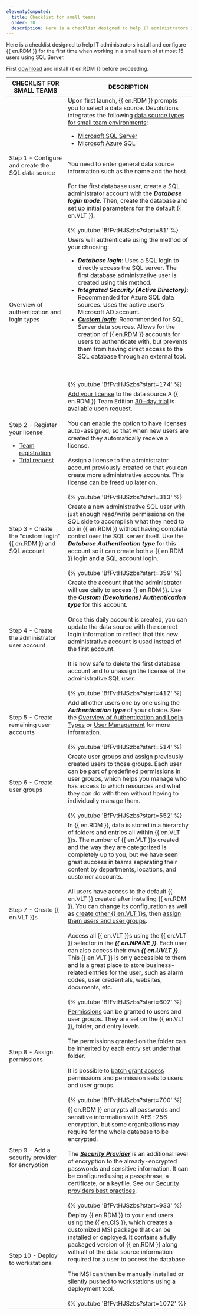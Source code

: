 ```yaml
---
eleventyComputed:
  title: Checklist for small teams
  order: 30
  description: Here is a checklist designed to help IT administrators install and configure {{ en.RDM }} for the first time when working in a small team of at most 15 users using SQL Server.
---
```

Here is a checklist designed to help IT administrators install and configure {{ en.RDM }} for the first time when working in a small team of at most 15 users using SQL Server.  

First [download](https://devolutions.net/remote-desktop-manager/home/download/) and install {{ en.RDM }} before proceeding.

| CHECKLIST FOR SMALL TEAMS | DESCRIPTION |
|---------------------------|-------------|
| Step 1 - Configure and create the SQL data source | Upon first launch, {{ en.RDM }} prompts you to select a data source. Devolutions integrates the following [data source types for small team environments](/rdm/windows/getting-started/checklist-small-teams/select-data-source-type/):<ul><li>[Microsoft SQL Server](/rdm/windows/data-sources/data-sources-types/advanced-data-sources/microsoft-sql-server/)</li><li> [Microsoft Azure SQL](/rdm/windows/data-sources/data-sources-types/advanced-data-sources/microsoft-azure-sql/)</li></ul><br>You need to enter general data source information such as the name and the host.<br><br>For the first database user, create a SQL administrator account with the ***Database login mode***. Then, create the database and set up initial parameters for the default {{ en.VLT }}.<br><br>{% youtube 'BfFvtHJSzbs?start=81' %} |
| Overview of authentication and login types | Users will authenticate using the method of your choosing:<ul><li>***Database login***: Uses a SQL login to directly access the SQL server. The first database administrative user is created using this method.</li><li>***Integrated Security (Active Directory)***: Recommended for Azure SQL data sources. Uses the active user’s Microsoft AD account.</li><li>[***Custom login***](/kb/remote-desktop-manager/how-to-articles/implement-custom-login-mode/): Recommended for SQL Server data sources. Allows for the creation of {{ en.RDM }} accounts for users to authenticate with, but prevents them from having direct access to the SQL database through an external tool.</li></ul><br><br>{% youtube 'BfFvtHJSzbs?start=174' %} |
| Step 2 - Register your license <ul><li>[Team registration](/rdm/windows/installation/client/registration/team-edition/)</li><li> [Trial request](/rdm/windows/installation/client/registration/trial-request/)</li></ul>| [Add your license](/rdm/windows/installation/client/registration/team-edition/) to the data source.A {{ en.RDM }} Team Edition [30-day trial](/rdm/windows/installation/client/registration/trial-request/) is available upon request.<br><br>You can enable the option to have licenses auto-assigned, so that when new users are created they automatically receive a license.<br><br>Assign a license to the administrator account previously created so that you can create more administrative accounts. This license can be freed up later on.<br><br>{% youtube 'BfFvtHJSzbs?start=313' %} |
| Step 3 - Create the "custom login" {{ en.RDM }} and SQL account | Create a new administrative SQL user with just enough read/write permissions on the SQL side to accomplish what they need to do in {{ en.RDM }} without having complete control over the SQL server itself. Use the ***Database Authentication type*** for this account so it can create both a {{ en.RDM }} login and a SQL account login.<br><br>{% youtube 'BfFvtHJSzbs?start=359' %} |
| Step 4 - Create the administrator user account | Create the account that the administrator will use daily to access {{ en.RDM }}. Use the ***Custom (Devolutions) Authentication type*** for this account.<br><br>Once this daily account is created, you can update the data source with the correct login information to reflect that this new administrative account is used instead of the first account.<br><br>It is now safe to delete the first database account and to unassign the license of the administrative SQL user.<br><br>{% youtube 'BfFvtHJSzbs?start=412' %} |
| Step 5 - Create remaining user accounts | Add all other users one by one using the ***Authentication type*** of your choice. See the [Overview of Authentication and Login Types](https://youtu.be/BfFvtHJSzbs&t=174s) or [User Management](/rdm/windows/commands/administration/management/user-management/) for more information.<br><br>{% youtube 'BfFvtHJSzbs?start=514' %} |
| Step 6 - Create user groups | Create user groups and assign previously created users to those groups. Each user can be part of predefined permissions in user groups, which helps you manage who has access to which resources and what they can do with them without having to individually manage them.<br><br>{% youtube 'BfFvtHJSzbs?start=552' %} |
| Step 7 - Create {{ en.VLT }}s | In {{ en.RDM }}, data is stored in a hierarchy of folders and entries all within {{ en.VLT }}s. The number of {{ en.VLT }}s created and the way they are categorized is completely up to you, but we have seen great success in teams separating their content by departments, locations, and customer accounts.<br><br>All users have access to the default {{ en.VLT }} created after installing {{ en.RDM }}. You can change its configuration as well as [create other {{ en.VLT }}s](/rdm/windows/commands/administration/management/vaults-overview/#create-a-vault), then [assign them users and user groups](/rdm/windows/commands/administration/management/vaults-overview/#give-users-and-user-groups-access-to-a-vault).<br><br>Access all {{ en.VLT }}s using the {{ en.VLT }} selector in the ***{{ en.NPANE }}***. Each user can also access their own ***{{ en.UVLT }}***. This {{ en.VLT }} is only accessible to them and is a great place to store business-related entries for the user, such as alarm codes, user credentials, websites, documents, etc.<br><br>{% youtube 'BfFvtHJSzbs?start=602' %} |
| Step 8 - Assign permissions | [Permissions](/rdm/windows/user-groups-based-access-control/permissions/) can be granted to users and user groups. They are set on the {{ en.VLT }}, folder, and entry levels.<br><br>The permissions granted on the folder can be inherited by each entry set under that folder.<br><br>It is possible to [batch grant access](/rdm/windows/commands/administration/settings/vault-settings/default-security-entries/) permissions and permission sets to users and user groups.<br><br>{% youtube 'BfFvtHJSzbs?start=700' %} |
| Step 9 - Add a security provider for encryption | {{ en.RDM }} encrypts all passwords and sensitive information with AES-256 encryption, but some organizations may require for the whole database to be encrypted.<br><br>The [***Security Provider***](/rdm/commands/administration/security/security-providers/) is an additional level of encryption to the already-encrypted passwords and sensitive information. It can be configured using a passphrase, a certificate, or a keyfile. See our [Security providers best practices](/kb/remote-desktop-manager/knowledge-base/security-providers-best-practices/). <br><br> {% youtube 'BfFvtHJSzbs?start=933' %}  
| Step 10 - Deploy to workstations | Deploy {{ en.RDM }} to your end users using the [{{ en.CIS }}](/rdm/windows/installation/client/custom-installer-service/), which creates a customized MSI package that can be installed or deployed. It contains a fully packaged version of {{ en.RDM }} along with all of the data source information required for a user to access the database.<br><br>The MSI can then be manually installed or silently pushed to workstations using a deployment tool.<br><br>{% youtube 'BfFvtHJSzbs?start=1072' %} |


